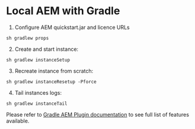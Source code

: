 # Local AEM with Gradle

1. Configure AEM quickstart.jar and licence URLs

`sh gradlew props`

2. Create and start instance:

`sh gradlew instanceSetup`

3. Recreate instance from scratch:

`sh gradlew instanceResetup -Pforce`

4. Tail instances logs:

`sh gradlew instanceTail`

Please refer to [Gradle AEM Plugin documentation](https://github.com/Cognifide/gradle-aem-plugin) to see full list of features available. 

